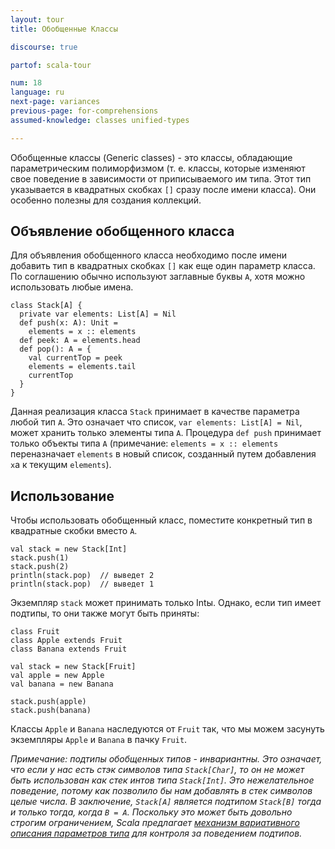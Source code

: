 ```yaml
---
layout: tour
title: Обобщенные Классы

discourse: true

partof: scala-tour

num: 18
language: ru
next-page: variances
previous-page: for-comprehensions
assumed-knowledge: classes unified-types

---
```

Обобщенные классы (Generic classes) - это классы, обладающие параметрическим полиморфизмом (т. е. классы, которые изменяют свое поведение в зависимости от приписываемого им типа. Этот тип указывается в квадратных скобках `[]` сразу после имени класса). Они особенно полезны для создания коллекций.

## Объявление обобщенного класса
Для объявления обобщенного класса необходимо после имени добавить тип в квадратных скобках `[]` как еще один параметр класса. По соглашению обычно используют заглавные буквы `A`, хотя можно использовать любые имена.
```tut
class Stack[A] {
  private var elements: List[A] = Nil
  def push(x: A): Unit =
    elements = x :: elements
  def peek: A = elements.head
  def pop(): A = {
    val currentTop = peek
    elements = elements.tail
    currentTop
  }
}
```
Данная реализация класса `Stack` принимает в качестве параметра любой тип `A`. Это означает что список, `var elements: List[A] = Nil`, может хранить только элементы типа `A`. Процедура `def push` принимает только объекты типа `A` (примечание:  `elements = x :: elements` переназначает `elements` в новый список, созданный путем добавления `x`а к текущим `elements`).

## Использование

Чтобы использовать обобщенный класс, поместите конкретный тип в квадратные скобки вместо `A`.
```
val stack = new Stack[Int]
stack.push(1)
stack.push(2)
println(stack.pop)  // выведет 2
println(stack.pop)  // выведет 1
```
Экземпляр `stack` может принимать только Intы. Однако, если тип имеет подтипы, то они также могут быть приняты:
```
class Fruit
class Apple extends Fruit
class Banana extends Fruit

val stack = new Stack[Fruit]
val apple = new Apple
val banana = new Banana

stack.push(apple)
stack.push(banana)
```
Классы `Apple` и `Banana` наследуются от `Fruit` так, что мы можем засунуть экземпляры `Apple` и `Banana` в пачку `Fruit`.

_Примечание: подтипы обобщенных типов - *инвариантны*. Это означает, что если у нас есть стэк символов типа `Stack[Char]`, то он не может быть использован как стек интов типа `Stack[Int]`. Это нежелательное поведение, потому как позволило бы нам добавлять в стек символов целые числа. В заключение, `Stack[A]` является подтипом `Stack[B]` тогда и только тогда, когда `B = A`. Поскольку это может быть довольно строгим ограничением, Scala предлагает [механизм вариативного описания параметров типа](variances.html) для контроля за поведением подтипов._
